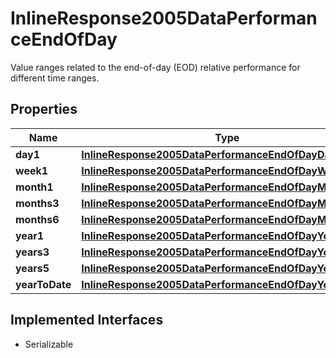 

# InlineResponse2005DataPerformanceEndOfDay

Value ranges related to the end-of-day (EOD) relative performance for different time ranges.

## Properties

Name | Type | Description | Notes
------------ | ------------- | ------------- | -------------
**day1** | [**InlineResponse2005DataPerformanceEndOfDayDay1**](InlineResponse2005DataPerformanceEndOfDayDay1.md) |  |  [optional]
**week1** | [**InlineResponse2005DataPerformanceEndOfDayWeek1**](InlineResponse2005DataPerformanceEndOfDayWeek1.md) |  |  [optional]
**month1** | [**InlineResponse2005DataPerformanceEndOfDayMonth1**](InlineResponse2005DataPerformanceEndOfDayMonth1.md) |  |  [optional]
**months3** | [**InlineResponse2005DataPerformanceEndOfDayMonths3**](InlineResponse2005DataPerformanceEndOfDayMonths3.md) |  |  [optional]
**months6** | [**InlineResponse2005DataPerformanceEndOfDayMonths6**](InlineResponse2005DataPerformanceEndOfDayMonths6.md) |  |  [optional]
**year1** | [**InlineResponse2005DataPerformanceEndOfDayYear1**](InlineResponse2005DataPerformanceEndOfDayYear1.md) |  |  [optional]
**years3** | [**InlineResponse2005DataPerformanceEndOfDayYears3**](InlineResponse2005DataPerformanceEndOfDayYears3.md) |  |  [optional]
**years5** | [**InlineResponse2005DataPerformanceEndOfDayYears5**](InlineResponse2005DataPerformanceEndOfDayYears5.md) |  |  [optional]
**yearToDate** | [**InlineResponse2005DataPerformanceEndOfDayYearToDate**](InlineResponse2005DataPerformanceEndOfDayYearToDate.md) |  |  [optional]


## Implemented Interfaces

* Serializable


